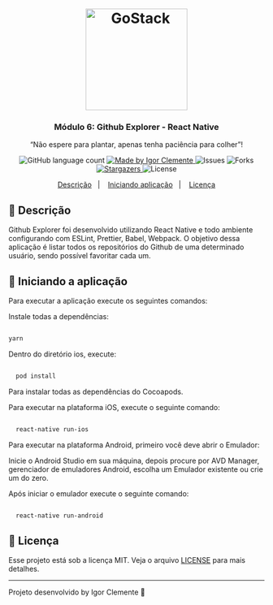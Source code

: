 <h1 align="center">
    <img alt="GoStack" src="https://rocketseat-cdn.s3-sa-east-1.amazonaws.com/bootcamp-header.png" width="200px" />
</h1>

<h3 align="center">
  Módulo 6: Github Explorer - React Native
</h3>

<p align="center">“Não espere para plantar, apenas tenha paciência para colher”!</blockquote>

<p align="center">
  <img alt="GitHub language count" src="https://img.shields.io/github/languages/count/IgorClemente/bootcamp-gostack-module6?color=%2304D361">

  <a href="https://rocketseat.com.br">
    <img alt="Made by Igor Clemente" src="https://img.shields.io/badge/made%20by-Igor Clemente-%2304D361">
  </a>

  <img alt="Issues" src="https://img.shields.io/github/issues/IgorClemente/bootcamp-gostack-module6">

  <img alt="Forks" src="https://img.shields.io/github/forks/IgorClemente/bootcamp-gostack-module6">

  <a href="https://github.com/IgorClemente/bootcamp-gostack-module6/stargazers">
    <img alt="Stargazers" src="https://img.shields.io/github/stars/IgorClemente/bootcamp-gostack-module6">
  </a>

  <img alt="License" src="https://img.shields.io/github/license/IgorClemente/bootcamp-gostack-module6">
</p>

<p align="center">
  <a href="#rocket-descrição">Descrição</a>&nbsp;&nbsp;&nbsp;|&nbsp;&nbsp;&nbsp;
  <a href="#hammer-iniciando-a-aplicação">Iniciando aplicação</a>&nbsp;&nbsp;&nbsp;|&nbsp;&nbsp;&nbsp;
  <a href="#memo-licença">Licença</a>
</p>

## :rocket: Descrição

Github Explorer foi desenvolvido utilizando React Native e todo ambiente configurando com ESLint, Prettier, Babel, Webpack. O objetivo dessa aplicação é listar todos os repositórios do Github de uma determinado usuário, sendo possível favoritar cada um.

## :hammer: Iniciando a aplicação

Para executar a aplicação execute os seguintes comandos:

Instale todas a dependências:

```bash

yarn

```

Dentro do diretório ios, execute:

```bash

  pod install

```

Para instalar todas as dependências do Cocoapods.

Para executar na plataforma iOS, execute o seguinte comando:

```bash

  react-native run-ios

```

Para executar na plataforma Android, primeiro você deve abrir o Emulador:

Inicie o Android Studio em sua máquina, depois procure por AVD Manager, gerenciador de emuladores Android, escolha um Emulador existente ou crie um do zero.

Após iniciar o emulador execute o seguinte comando:

```bash

  react-native run-android

```

## :memo: Licença

Esse projeto está sob a licença MIT. Veja o arquivo [LICENSE](LICENSE) para mais detalhes.

---

Projeto desenvolvido by Igor Clemente :wave:
